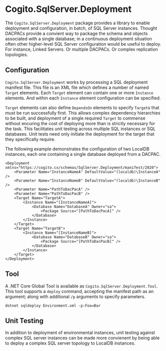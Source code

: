 # Cogito.SqlServer.Deployment
The `Cogito.SqlServer.Deployment` package provides a library to enable deployment and configuration, in batch, of SQL Server instances. Thought DACPACs provide a convient way to package the schema and objects associated with a single database; in a continuous deployment situation often other higher-level SQL Server configuration would be useful to deploy. For instance, Linked Servers. Or multiple DACPACs. Or complex replication topologies.

## Configuration
`Cogito.SqlServer.Deployment` works by processing a SQL deployment manifest file. This file is an XML file which defines a number of named `Target` elements. Each `Target` element can contain one or more `Instance` elements. And within each `Instance` element configuration can be specified.

`Target` elements can also define `DependsOn` elements to specify `Target`s that must be run successfully first. This allows complex dependency hierarchies to be built, and deployment of a single required `Target` to commense without encuring the cost of deploying more than is strictly necessary for the task. This facilitates unit testing across multiple SQL instances or SQL databases. Unit tests need only initiate the deployment for the target that they specifically require.

The following example demonstrates the configuration of two LocalDB instances, each one containing a single database deployed from a DACPAC.

```
<Deployment xmlns="https://cogito.cx/schemas/SqlServer.Deployment/manifest/2020">
    <Parameter Name="InstanceNameA" DefaultValue="(localdb)\InstanceA" />
    <Parameter Name="InstanceNameB" DefaultValue="(localdb)\InstanceB" />
    <Parameter Name="PathToDacPacA" />
    <Parameter Name="PathToDacPacB" />
    <Target Name="TargetA">
        <Instance Name="[InstanceNameA]">
            <Database Name="DatabaseA" Owner="sa">
                <Package Source="[PathToDacPacA]" />
            </Database>
        </Instance>
    </Target>
    <Target Name="TargetB">
        <Instance Name="[InstanceNameB]">
            <Database Name="DatabaseB" Owner="sa">
                <Package Source="[PathToDacPacB]" />
            </Database>
        </Instance>
    </Target>
</Deployment>
```

## Tool
A .NET Core Global Tool is available as `Cogito.SqlServer.Deployment.Tool`. This tool supports a `deploy` command, accepting the manifest path as an argument; along with additional `/p` arguments to specify parameters.

```
dotnet sqldeploy Environment.xml -p:Foo=Bar
```

## Unit Testing
In addition to deployment of environmental instances, unit testing against complex SQL server instances can be made more convienent by being able to deploy a complex SQL server topology to LocalDB instances.
